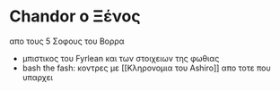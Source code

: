 # Chandor ο Ξένος

απο τους 5 Σοφους του Βορρα
- μπιστικος του Fyrlean και των στοιχειων της φωθιας
- bash the fash: κοντρες με [[Κληρονομια του Ashiro]] απο τοτε που υπαρχει